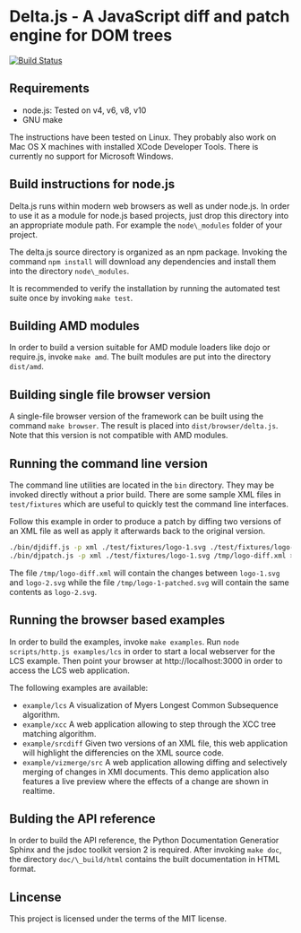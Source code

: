 Delta.js - A JavaScript diff and patch engine for DOM trees
===========================================================

[![Build Status](https://travis-ci.org/znerol/node-delta.svg?branch=master)](https://travis-ci.org/znerol/node-delta)

Requirements
------------

* node.js: Tested on v4, v6, v8, v10
* GNU make

The instructions have been tested on Linux. They probably also work on Mac OS X
machines with installed XCode Developer Tools. There is currently no support
for Microsoft Windows.


Build instructions for node.js
------------------------------

Delta.js runs within modern web browsers as well as under node.js. In order to
use it as a module for node.js based projects, just drop this directory into an
appropriate module path. For example the `node\_modules` folder of your
project.

The delta.js source directory is organized as an npm package. Invoking the
command `npm install` will download any dependencies and install them into the
directory `node\_modules`.

It is recommended to verify the installation by running the automated test
suite once by invoking `make test`.


Building AMD modules
--------------------

In order to build a version suitable for AMD module loaders like dojo or
require.js, invoke `make amd`. The built modules are put into the directory
`dist/amd`.


Building single file browser version
------------------------------------

A single-file browser version of the framework can be built using the command
`make browser`. The result is placed into `dist/browser/delta.js`. Note that
this version is not compatible with AMD modules.


Running the command line version
--------------------------------

The command line utilities are located in the `bin` directory. They may be
invoked directly without a prior build. There are some sample XML files in
`test/fixtures` which are useful to quickly test the command line interfaces.

Follow this example in order to produce a patch by diffing two versions of an
XML file as well as apply it afterwards back to the original version.

```bash
./bin/djdiff.js -p xml ./test/fixtures/logo-1.svg ./test/fixtures/logo-2.svg > /tmp/logo-diff.xml
./bin/djpatch.js -p xml ./test/fixtures/logo-1.svg /tmp/logo-diff.xml > /tmp/logo-1-patched.svg
```

The file `/tmp/logo-diff.xml` will contain the changes between `logo-1.svg` and
`logo-2.svg` while the file `/tmp/logo-1-patched.svg` will contain the same
contents as `logo-2.svg`.


Running the browser based examples
----------------------------------

In order to build the examples, invoke `make examples`. Run
`node scripts/http.js examples/lcs` in order to start a local webserver for the
LCS example. Then point your browser at http://localhost:3000 in order to
access the LCS web application.

The following examples are available:

* `example/lcs`
  A visualization of Myers Longest Common Subsequence algorithm.
* `example/xcc`
  A web application allowing to step through the XCC tree matching algorithm.
* `example/srcdiff`
  Given two versions of an XML file, this web application will highlight the
  differencies on the XML source code.
* `example/vizmerge/src`
  A web application allowing diffing and selectively merging of changes in XMl
  documents. This demo application also features a live preview where the
  effects of a change are shown in realtime.


Bulding the API reference
-------------------------

In order to build the API reference, the Python Documentation Generatior Sphinx
and the jsdoc toolkit version 2 is required. After invoking `make doc`, the
directory `doc/\_build/html` contains the built documentation in HTML format.

Lincense
--------

This project is licensed under the terms of the MIT license.

